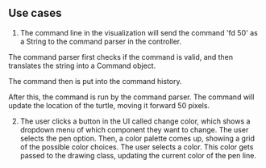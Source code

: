


## Use cases
1. The command line in the visualization will send the command 'fd 50' as a String
to the command parser in the controller. 

The command parser first checks 
if the command is valid, and then translates the string into a Command object. 

The command then is put into the command history. 

After this, the command is run by the command parser. The command 
will update the location of the turtle, moving it forward 50 pixels.

2. The user clicks a button in the UI called change color, which 
shows a dropdown menu of which component they want to change.
The user selects the pen option. Then, a color palette comes up, showing
a grid of the possible color choices. The user selects a color. This color
gets passed to the drawing class, updating the current color of the pen line.



